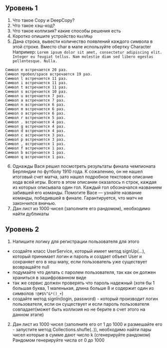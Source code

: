 ## Уровень 1
1. Что такое Copy и DeepCopy?
2. Что такое хэш-код?
3. Что такое коллизия? какие способы решения есть
4. Коротко опишите устройство `HashMap`
5. Дана строка, вывести количество появлений каждого символа в этой строке. Вместо char в мапе используйте обертку Character
   Например:
`Lorem ipsum dolor sit amet, consectetur adipiscing elit. Integer eu feugiat tellus. Nam molestie diam sed libero egestas pellentesque. Nulla.`
```
Символ e встречается 20 раз.
Символ пробел/space встречается 19 раз.
Символ l встречается 11 раз.
Символ i встречается 11 раз.
Символ t встречается 11 раз.
Символ s встречается 10 раз.
Символ u встречается 7 раз.
Символ a встречается 7 раз.
Символ n встречается 6 раз.
Символ m встречается 6 раз.
Символ o встречается 6 раз.
Символ r встречается 5 раз.
Символ . встречается 4 раз.
Символ g встречается 4 раз.
Символ d встречается 4 раз.
Символ c встречается 3 раз.
Символ p встречается 3 раз.
Символ , встречается 1 раз.
Символ f встречается 1 раз.
Символ b встречается 1 раз.
Символ q встречается 1 раз.
```
6. Однажды Вася решил посмотреть результаты финала чемпионата Берляндии по футболу 1910 года. К сожалению, он не нашел итоговый счет матча, зато нашел подробное текстовое описание хода всей игры. Всего в этом описании оказалось n строк, каждая из которых описывала один гол. Каждый гол обозначался названием забившей его команды. Помогите Васе — узнайте название команды, победившей в финале. Гарантируется, что матч не закончился вничью.
7. Дан лист из 1000 чисел (заполните его рандомом), необходимо найти дубликаты
## Уровень 2
1. Напишите логику для регистрации пользователя для этого 
- создайте класс UserService, который имеет метод signUp(...), который принимает логин и пароль и создает объект User и сохраняет его в хеш мапу, если пользователь уже существует возвращайте null
- подумайте что делать с паролем пользователя, так как он должен храниться в зашифрованном виде
- так же сервис должен проверять что пароль надежный (хотя бы 1 большая буква, 1 маленькая, длина больше 8 и содержит  один из символов `!@#$%^&*()_+`)
- создайте метод signIn(login, password) - который производит логин пользователя, если он существует и если пароль пользователя совпадает(может быть коллизия но не берите в счет этого на данном этапе)
2. Дан лист из 1000 чисел (заполните его от 1 до 1000 и размешайте его - запустите метод Collections.shufle(..)), необходимо найти пары чисел которые в сумме дают число k (сгенерируйте рандомом) Рандомом генерируйте числа от 0 до 1000
